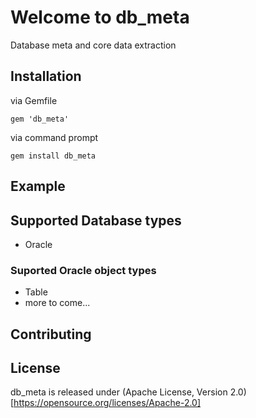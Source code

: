 # Welcome to db_meta
Database meta and core data extraction

## Installation
via Gemfile
```
gem 'db_meta'
```

via command prompt
```
gem install db_meta
```

## Example


## Supported Database types
- Oracle

### Suported Oracle object types
- Table
- more to come...

## Contributing

## License
db_meta is released under (Apache License, Version 2.0)[https://opensource.org/licenses/Apache-2.0]
